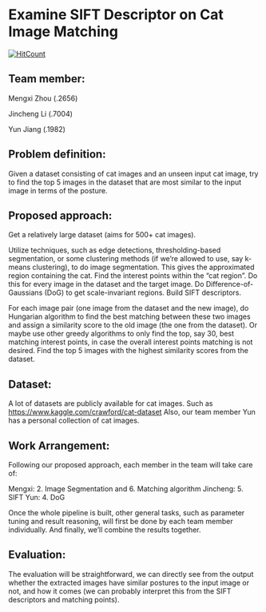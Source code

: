 # Examine SIFT Descriptor on Cat Image Matching
[![HitCount](http://hits.dwyl.com/Jcl9/SIFT-Cat-Image-Matching.svg)](http://hits.dwyl.com/Jcl9/SIFT-Cat-Image-Matching)

## Team member:
  
Mengxi Zhou (.2656)
  
Jincheng Li (.7004)
  
Yun Jiang (.1982)

## Problem definition:
    
Given a dataset consisting of cat images and an unseen input cat image, try to find the top 5 images in the dataset that are most similar to the input image in terms of the posture.

## Proposed approach:
    
Get a relatively large dataset (aims for 500+ cat images).
    
Utilize techniques, such as edge detections, thresholding-based segmentation, or some clustering methods (if we’re allowed to use, say k-means clustering), to do image segmentation. This gives the approximated region containing the cat.
Find the interest points within the “cat region”. Do this for every image in the dataset and the target image.
Do Difference-of-Gaussians (DoG) to get scale-invariant regions.
Build SIFT descriptors.
    
For each image pair (one image from the dataset and the new image), do Hungarian algorithm to find the best matching between these two images and assign a similarity score to the old image (the one from the dataset). Or maybe use other greedy algorithms to only find the top, say 30, best matching interest points, in case the overall interest points matching is not desired.
Find the top 5 images with the highest similarity scores from the dataset.

## Dataset:
    
A lot of datasets are publicly available for cat images. Such as https://www.kaggle.com/crawford/cat-dataset
Also, our team member Yun has a personal collection of cat images.

## Work Arrangement:
    
Following our proposed approach, each member in the team will take care of:
    
Mengxi: 2. Image Segmentation and 6. Matching algorithm
Jincheng: 5. SIFT
Yun: 4. DoG
    
Once the whole pipeline is built, other general tasks, such as parameter tuning and result reasoning, will first be done by each team member individually. And finally, we’ll combine the results together.

## Evaluation:
    
The evaluation will be straightforward, we can directly see from the output whether the extracted images have similar postures to the input image or not, and how it comes (we can probably interpret this from the SIFT descriptors and matching points).
